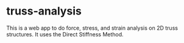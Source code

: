 # truss-analysis
This is a web app to do force, stress, and strain analysis on 2D truss structures. It uses the Direct Stiffness Method.
